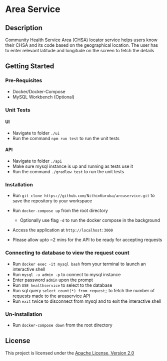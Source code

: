 # Area Service

## Description

Community Health Service Area (CHSA) locator service helps users know their CHSA and its code based on the geographical location. The user has to enter relevant latitude and longitude on the screen to fetch the details

## Getting Started

### Pre-Requisites

- Docker/Docker-Compose
- MySQL Workbench (Optional)

### Unit Tests

#### UI 

- Navigate to folder `./ui`
- Run the command `npm run test` to run the unit tests

#### API

- Navigate to folder `./api`
- Make sure mysql instance is up and running as tests use it
- Run the command `./gradlew test` to run the unit tests

### Installation

- Run `git clone https://github.com/NithinKuruba/areaservice.git` to save the repository to your workspace

- Run `docker-compose up` from the root directory
  - Optionally use flag `-d` to run the docker compose in the background

- Access the application at `http://localhost:3000`

- Please allow upto ~2 mins for the API to be ready for accepting requests

### Connecting to database to view the request count

- Run `docker exec -it mysql bash` from your terminal to launch an interactive shell
- Run `mysql -u admin -p` to connect to mysql instance
- Enter password `admin` upon the prompt
- Run `USE healthservice` to select to the database
- Run sql query `select count(*) from request;` to fetch the number of requests made to the areaservice API
- Run `exit` twice to disconnect from mysql and to exit the interactive shell

### Un-installation

- Run `docker-compose down` from the root directory

## License

This project is licensed under the [Apache License, Version 2.0](https://github.com/NithinKuruba/areaservice/blob/main/LICENSE)